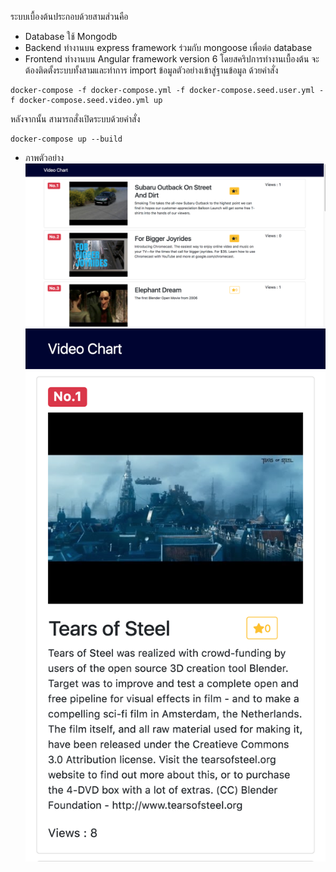 ระบบเบื้องต้นประกอบด้วยสามส่วนคือ
- Database ใช้ Mongodb
- Backend ทำงานบน express framework ร่วมกับ mongoose เพื่อต่อ database
- Frontend ทำงานบน Angular framework version 6
โดยสคริปการทำงานเบื้องต้น จะต้องติดตั้งระบบทั้งสามและทำการ import ข้อมูลตัวอย่างเข้าสู่ฐานข้อมูล ด้วยคำสั่ง
```
docker-compose -f docker-compose.yml -f docker-compose.seed.user.yml -f docker-compose.seed.video.yml up
```
หลังจากนั้น สามารถสั่งเปิดระบบด้วยคำสั่ง
```
docker-compose up --build
```
- ภาพตัวอย่าง 
![alt text](https://github.com/arnanpy/arnan-video-assignment/raw/master/desktop-ss.png "desktop")
![alt text](https://github.com/arnanpy/arnan-video-assignment/raw/master/mobile-ss.png "mobile") 